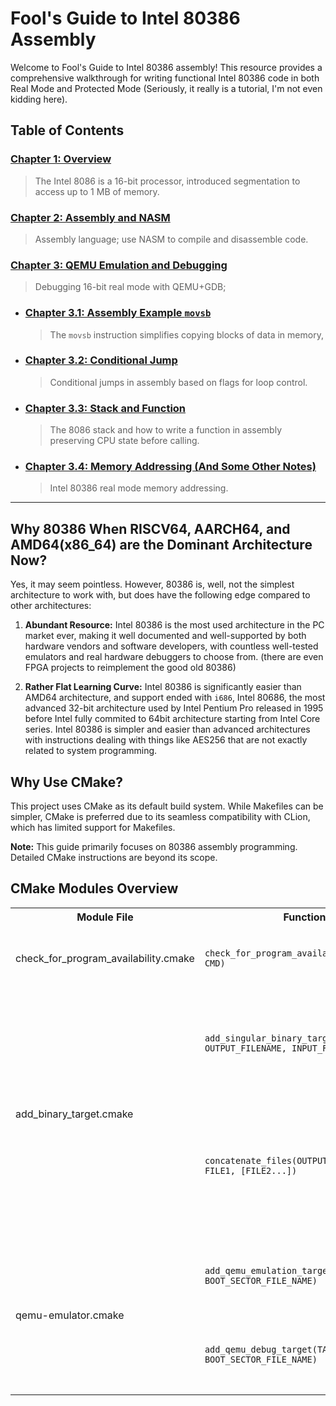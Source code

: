 # Fool's Guide to Intel 80386 Assembly

Welcome to Fool's Guide to Intel 80386 assembly!
This resource provides a comprehensive walkthrough for writing functional
Intel 80386 code in both Real Mode and Protected Mode (Seriously, it really is
a tutorial, I'm not even kidding here).

## Table of Contents

### [Chapter 1: Overview](documentation/1_overview.md)
> The Intel 8086 is a 16-bit processor, introduced segmentation to access up to 1 MB of memory.

### [Chapter 2: Assembly and NASM](documentation/2_assembly_and_nasm.md)
> Assembly language; use NASM to compile and disassemble code.

### [Chapter 3: QEMU Emulation and Debugging](documentation/3_qemu.md)
> Debugging 16-bit real mode with QEMU+GDB;
- ### [Chapter 3.1: Assembly Example `movsb`](documentation/3.1_assembly_example_movsb.md)
  > The `movsb` instruction simplifies copying blocks of data in memory,
- ### [Chapter 3.2: Conditional Jump](documentation/3.2_conditional_jump.md)
  > Conditional jumps in assembly based on flags for loop control.
- ### [Chapter 3.3: Stack and Function](documentation/3.3_stack_and_function.md)
  > The 8086 stack and how to write a function in assembly preserving CPU state before calling.
- ### [Chapter 3.4: Memory Addressing (And Some Other Notes)](documentation/3.4_memory_addressing.md)
  > Intel 80386 real mode memory addressing.

---

## Why 80386 When RISCV64, AARCH64, and AMD64(x86_64) are the Dominant Architecture Now?
Yes, it may seem pointless.
However, 80386 is, well, not the simplest architecture to work with, but does have the
following edge compared to other architectures:
1. **Abundant Resource:** Intel 80386 is the most used architecture in the PC market ever,
                          making it well documented and well-supported by both hardware vendors
                          and software developers, with countless well-tested emulators and
                          real hardware debuggers to choose from.
                          (there are even FPGA projects to reimplement the good old 80386)

2. **Rather Flat Learning Curve:** Intel 80386 is significantly easier than AMD64 architecture,
                                   and support ended with `i686`, Intel 80686, the most advanced
                                   32-bit architecture used by Intel Pentium Pro released in 1995
                                   before Intel fully commited to 64bit architecture starting from
                                   Intel Core series.
                                   Intel 80386 is simpler and easier than advanced architectures
                                   with instructions dealing with things like AES256 that are not
                                   exactly related to system programming.

## Why Use CMake?

This project uses CMake as its default build system.
While Makefiles can be simpler, CMake is preferred due to its
seamless compatibility with CLion, which has limited support for Makefiles.

**Note:** This guide primarily focuses on 80386 assembly programming.
Detailed CMake instructions are beyond its scope.

## CMake Modules Overview

<table>
  <tr>
    <th>Module File</th>
    <th>Function</th>
    <th>Explanation</th>
  </tr>

  <!-- check_for_program_availability.cmake -->
  <tr>
    <td>check_for_program_availability.cmake</td>
    <td><code>check_for_program_availability(EXEC, CMD)</code></td>
    <td>
      Checks for the availability of a program.<br>
      <b>EXEC</b>: Macro to store the program's full path.<br>
      <b>CMD</b>: Basename of the program.
    </td>
  </tr>

  <!-- add_binary_target.cmake -->
  <tr>
    <td rowspan="2">add_binary_target.cmake</td>
    <td><code>add_singular_binary_target(TARGET_NAME, OUTPUT_FILENAME, INPUT_FILENAME)</code></td>
    <td>
      Compiles a single file into a pure binary.<br>
      <b>TARGET_NAME</b>: Name used by the build system.<br>
      <b>OUTPUT_FILENAME</b>: Name of the output binary file.<br>
      <b>INPUT_FILENAME</b>: Source file for the binary.
    </td>
  </tr>
  <tr>
    <td><code>concatenate_files(OUTPUT_FILENAME, FILE1, [FILE2...])</code></td>
    <td>
      Concatenate files into one, with 512 block alignment configuration for disk I/O support.<br>
      The target name used by the build system is automatically generated,
      named as <code>concatenate_file_${OUTPUT_FILENAME]</code>.<br>
      <b>OUTPUT_FILENAME</b>: Name of the output file.<br>
      <b>FILE1, [FILE2...]</b>: Name of the input file that wished to be concatenated.<br>
    </td>
  </tr>

  <!-- qemu-emulator.cmake -->
  <tr>
    <td rowspan="2">qemu-emulator.cmake</td>
    <td><code>add_qemu_emulation_target(TARGET_NAME, BOOT_SECTOR_FILE_NAME)</code></td>
    <td>
      Links a boot sector to QEMU for emulation.<br>
      <b>TARGET_NAME</b>: Name used by the build system.<br>
      <b>BOOT_SECTOR_FILE_NAME</b>: Name of the boot sector file.
    </td>
  </tr>

  <tr>
    <td><code>add_qemu_debug_target(TARGET_NAME, BOOT_SECTOR_FILE_NAME)</code></td>
    <td>
      Links a boot sector to QEMU for emulation <b><i>with GDB support</i></b>.<br>
      <b>TARGET_NAME</b>: Name used by the build system.<br>
      <b>BOOT_SECTOR_FILE_NAME</b>: Name of the boot sector file.
    </td>
  </tr>
</table>
